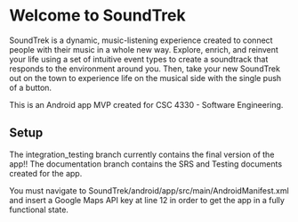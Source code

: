 # Welcome to SoundTrek

SoundTrek is a dynamic, music-listening experience created to connect people with their music in a whole new way. Explore, enrich, and reinvent your life using a set of intuitive event types to create a soundtrack that responds to the environment around you. Then, take your new SoundTrek out on the town to experience life on the musical side with the single push of a button.

This is an Android app MVP created for CSC 4330 - Software Engineering. 

## Setup

The integration_testing branch currently contains the final version of the app!!
The documentation branch contains the SRS and Testing documents created for the app.

You must navigate to SoundTrek/android/app/src/main/AndroidManifest.xml and insert a Google Maps API key at line 12 in order to get the app in a fully functional state.

